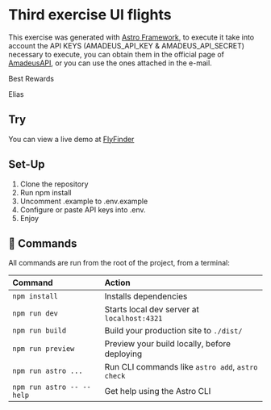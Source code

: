 # Third exercise UI flights

This exercise was generated with [Astro Framework](https://astro.build), to execute it take into account the API KEYS (AMADEUS_API_KEY & AMADEUS_API_SECRET) necessary to execute, you can obtain them in the official page of [AmadeusAPI](https://developers.amadeus.com/get-started/get-started-with-self-service-apis-335), or you can use the ones attached in the e-mail.

Best Rewards

Elias

## Try

You can view a live demo at [FlyFinder](https://flight-v2.netlify.app)

## Set-Up

1. Clone the repository
2. Run npm install
3. Uncomment .example to .env.example
4. Configure or paste API keys into .env.
5. Enjoy

## 🧞 Commands

All commands are run from the root of the project, from a terminal:

| Command                   | Action                                           |
| :------------------------ | :----------------------------------------------- |
| `npm install`             | Installs dependencies                            |
| `npm run dev`             | Starts local dev server at `localhost:4321`      |
| `npm run build`           | Build your production site to `./dist/`          |
| `npm run preview`         | Preview your build locally, before deploying     |
| `npm run astro ...`       | Run CLI commands like `astro add`, `astro check` |
| `npm run astro -- --help` | Get help using the Astro CLI                     |
